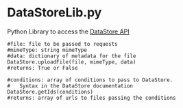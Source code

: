 # DataStoreLib.py

Python Library to access the [DataStore API](https://github.com/cyberpirate/DataStore)

    #file: file to be passed to requests
    #mimeType: string mimeType
    #data: dictionary of metadata for the file
    DataStore.uploadFile(file, mimeType, data)
    #returns: True or False

    #conditions: array of conditions to pass to DataStore.
    #   Syntax in the DataStore documentation
    DataStore.getIds(conditions)
    #returns: array of urls to files passing the conditions
